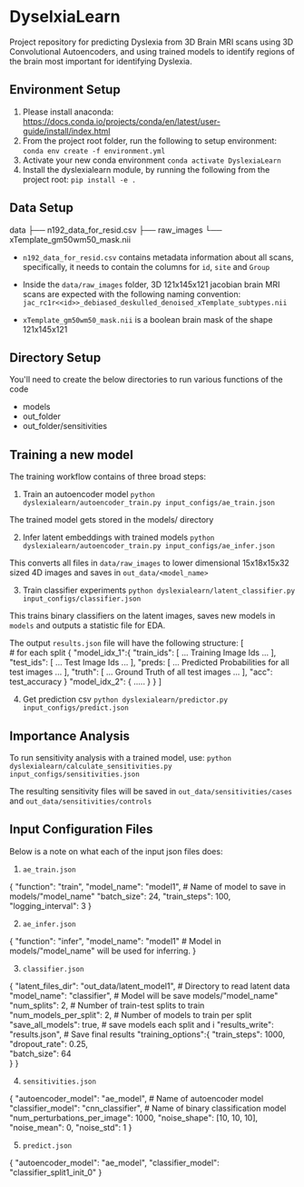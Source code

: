 # DyselxiaLearn

Project repository for predicting Dyslexia from 3D Brain MRI scans using 3D Convolutional Autoencoders, and using trained models to identify regions of the brain most important for identifying Dyslexia.


## Environment Setup

1. Please install anaconda: https://docs.conda.io/projects/conda/en/latest/user-guide/install/index.html
2. From the project root folder, run the following to setup environment:
`conda env create -f environment.yml`
3. Activate your new conda environment
`conda activate DyslexiaLearn`
4. Install the dyslexialearn module, by running the following from the project root:
`pip install -e .`

## Data Setup

data
├── n192_data_for_resid.csv
├── raw_images
└── xTemplate_gm50wm50_mask.nii

- `n192_data_for_resid.csv` contains metadata information about all scans, specifically, it needs to contain the columns for `id`, `site` and `Group`

- Inside the `data/raw_images` folder, 3D 121x145x121 jacobian brain MRI scans are expected with the following naming convention:
`jac_rc1r<<id>>_debiased_deskulled_denoised_xTemplate_subtypes.nii`

- `xTemplate_gm50wm50_mask.nii` is a boolean brain mask of the shape 121x145x121

## Directory Setup

You'll need to create the below directories to run various functions of the code

- models
- out_folder
- out_folder/sensitivities


## Training a new model

The training workflow contains of three broad steps:

1. Train an autoencoder model
`python dyslexialearn/autoencoder_train.py input_configs/ae_train.json`

The trained model gets stored in the models/ directory

2. Infer latent embeddings with trained models
`python dyslexialearn/autoencoder_train.py input_configs/ae_infer.json`

This converts all files in `data/raw_images` to lower dimensional 15x18x15x32 sized 4D images and saves in `out_data/<model_name>`

3. Train classifier experiments
`python dyslexialearn/latent_classifier.py input_configs/classifier.json`

This trains binary classifiers on the latent images, saves new models in `models` and outputs a statistic file for EDA.

The output `results.json` file will have the following structure:
[	
	# for each split
	{
		"model_idx_1":{
			"train_ids": [ ... Training Image Ids ... ],
			"test_ids": [ ... Test Image Ids ... ],
			"preds: [ ... Predicted Probabilities for all test images ... ],
			"truth": [ ... Ground Truth of all test images ... ],
			"acc": test_accuracy
		}
		"model_idx_2": {
			.....
		}
	}
]

4. Get prediction csv
`python dyslexialearn/predictor.py input_configs/predict.json`


## Importance Analysis

To run sensitivity analysis with a trained model, use:
`python dyslexialearn/calculate_sensitivities.py input_configs/sensitivities.json`

The resulting sensitivity files will be saved in `out_data/sensitivities/cases` and `out_data/sensitivities/controls`

## Input Configuration Files

Below is a note on what each of the input json files does:
1. `ae_train.json`

{
	"function": "train",
	"model_name": "model1", # Name of model to save in models/"model_name"
	"batch_size": 24,
	"train_steps": 100,
	"logging_interval": 3
}

2. `ae_infer.json`

{
	"function": "infer",
	"model_name": "model1"  # Model in models/"model_name" will be used for inferring.
}

3. `classifier.json`

{
    "latent_files_dir": "out_data/latent_model1", # Directory to read latent data
    "model_name": "classifier", # Model will be save models/"model_name"
    "num_splits": 2,    # Number of train-test splits to train
    "num_models_per_split": 2, # Number of models to train per split
    "save_all_models": true,  # save models each split and i
    "results_write": "results.json", # Save final results
    "training_options":{
        "train_steps": 1000, 
        "dropout_rate": 0.25,  
        "batch_size": 64    
    }
}

4. `sensitivities.json`

{
	"autoencoder_model": "ae_model",  # Name of autoencoder model
	"classifier_model": "cnn_classifier", # Name of binary classification model
	"num_perturbations_per_image": 1000,
	"noise_shape":  [10, 10, 10], 
	"noise_mean": 0,
	"noise_std": 1
}

5. `predict.json`

{
	"autoencoder_model": "ae_model",
	"classifier_model": "classifier_split1_init_0"
}
